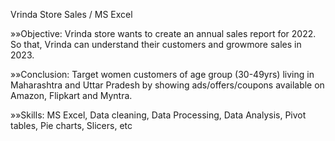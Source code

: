 
Vrinda Store Sales / MS Excel

»»Objective: Vrinda store wants to create an annual sales report for 2022. So that, Vrinda can understand their customers and growmore sales in 2023.

»»Conclusion: Target women customers of age group (30-49yrs) living in Maharashtra and Uttar Pradesh by showing ads/offers/coupons available on Amazon, Flipkart and Myntra.

»»Skills: MS Excel, Data cleaning, Data Processing, Data Analysis, Pivot tables, Pie charts, Slicers, etc

